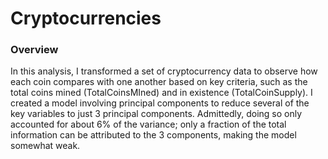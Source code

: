 # Cryptocurrencies

### Overview
In this analysis, I transformed a set of cryptocurrency data to observe how each coin compares with one another based on key criteria, such as the total coins mined (TotalCoinsMIned) and in existence (TotalCoinSupply). I created a model involving principal components to reduce several of the key variables to just 3 principal components. Admittedly, doing so only accounted for about 6% of the variance; only a fraction of the total information can be attributed to the 3 components, making the model somewhat weak.